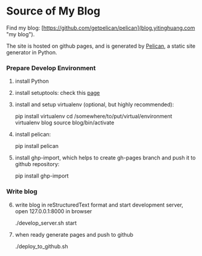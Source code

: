 Source of My Blog
=================

Find my blog: [https://github.com/getpelican/pelican](blog.yitinghuang.com "my blog").

The site is hosted on github pages, and is generated by [Pelican](https://github.com/getpelican/pelican "pelican"),
a static site generator in Python.

### Prepare Develop Environment

1. install Python

2. install setuptools: check this [page](https://pypi.python.org/pypi/setuptools/1.1.6 "setuptools install instruction")

3. install and setup virtualenv (optional, but highly recommended):

    pip install virtualenv
    cd /somewhere/to/put/virtual/environment
    virtualenv blog
    source blog/bin/activate

4. install pelican:

    pip install pelican

5. install ghp-import, which helps to create gh-pages branch and push it to github repository:

    pip install ghp-import

### Write blog

6. write blog in reStructuredText format and start development server, open 127.0.0.1:8000 in browser

    ./develop_server.sh start

7. when ready generate pages and push to github

    ./deploy_to_github.sh

